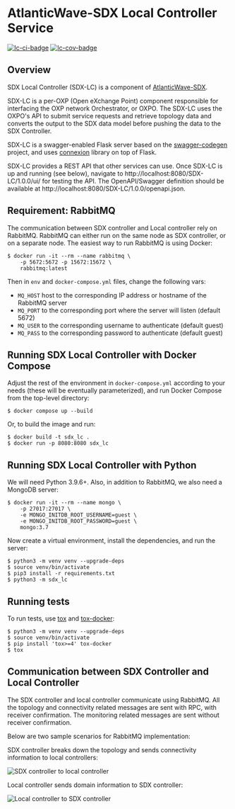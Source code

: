 # AtlanticWave-SDX Local Controller Service

[![lc-ci-badge]][lc-ci] [![lc-cov-badge]][lc-cov]

## Overview

SDX Local Controller (SDX-LC) is a component of [AtlanticWave-SDX].

SDX-LC is a per-OXP (Open eXchange Point) component responsible for
interfacing the OXP network Orchestrator, or OXPO. The SDX-LC uses the
OXPO's API to submit service requests and retrieve topology data and
converts the output to the SDX data model before pushing the data to
the SDX Controller.

SDX-LC is a swagger-enabled Flask server based on the
[swagger-codegen] project, and uses [connexion] library on top of
Flask.

SDX-LC provides a REST API that other services can use.  Once SDX-LC
is up and running (see below), navigate to
http://localhost:8080/SDX-LC/1.0.0/ui/ for testing the API.  The
OpenAPI/Swagger definition should be available at
http://localhost:8080/SDX-LC/1.0.0/openapi.json.


## Requirement: RabbitMQ

The communication between SDX controller and Local controller rely on
RabbitMQ. RabbitMQ can either run on the same node as SDX controller,
or on a separate node.  The easiest way to run RabbitMQ is using
Docker:

```console
$ docker run -it --rm --name rabbitmq \
    -p 5672:5672 -p 15672:15672 \
    rabbitmq:latest
```

Then in `env` and `docker-compose.yml` files, change the following vars:

- `MQ_HOST` host to the corresponding IP address or hostname of the RabbitMQ server
- `MQ_PORT` to the corresponding port where the server will listen (default 5672)
- `MQ_USER` to the corresponding username to authenticate (default guest)
- `MQ_PASS` to the corresponding password to authenticate (default guest)


## Running SDX Local Controller with Docker Compose

Adjust the rest of the environment in `docker-compose.yml` according
to your needs (these will be eventually parameterized), and run Docker
Compose from the top-level directory:

```console
$ docker compose up --build
```

Or, to build the image and run:

```console
$ docker build -t sdx_lc .
$ docker run -p 8080:8080 sdx_lc
```


## Running SDX Local Controller with Python

We will need Python 3.9.6+.  Also, in addition to RabbitMQ, we also
need a MongoDB server:

```console
$ docker run -it --rm --name mongo \
    -p 27017:27017 \
    -e MONGO_INITDB_ROOT_USERNAME=guest \
    -e MONGO_INITDB_ROOT_PASSWORD=guest \
    mongo:3.7
```

Now create a virtual environment, install the dependencies, and run
the server:

```console
$ python3 -m venv venv --upgrade-deps
$ source venv/bin/activate
$ pip3 install -r requirements.txt
$ python3 -m sdx_lc
```


## Running tests

To run tests, use [tox] and [tox-docker]:

```console
$ python3 -m venv venv --upgrade-deps
$ source venv/bin/activate
$ pip install 'tox>=4' tox-docker
$ tox
```

## Communication between SDX Controller and Local Controller

The SDX controller and local controller communicate using
RabbitMQ. All the topology and connectivity related messages are sent
with RPC, with receiver confirmation. The monitoring related messages
are sent without receiver confirmation.

Below are two sample scenarios for RabbitMQ implementation:

SDX controller breaks down the topology and sends connectivity
information to local controllers:

![SDX controller to local controller][sdx-controller-to-lc]

Local controller sends domain information to SDX controller:

![Local controller to SDX controller][sdx-lc-to-controller]


<!-- URLs -->

[AtlanticWave-SDX]: https://www.atlanticwave-sdx.net/

[lc-ci-badge]: https://github.com/atlanticwave-sdx/sdx-lc/actions/workflows/test.yml/badge.svg
[lc-ci]: https://github.com/atlanticwave-sdx/sdx-lc/actions/workflows/test.yml

[lc-cov-badge]: https://coveralls.io/repos/github/atlanticwave-sdx/sdx-lc/badge.svg
[lc-cov]: https://coveralls.io/github/atlanticwave-sdx/sdx-lc

[swagger-codegen]: https://github.com/swagger-api/swagger-codegen
[connexion]: https://github.com/zalando/connexion

[sdx-controller-to-lc]: https://user-images.githubusercontent.com/29924060/139590360-d6c9aaef-e9ba-4c32-a8f9-7a0644b4b35f.jpg
[sdx-lc-to-controller]: https://user-images.githubusercontent.com/29924060/139590365-361b4f46-984c-4ab6-8d47-83c9c362910b.jpg

[tox]: https://tox.wiki/en/latest/
[tox-docker]: https://tox-docker.readthedocs.io/
